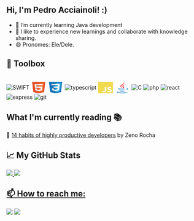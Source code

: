 ## Hi, I'm Pedro Acciainoli! :)


- 🌱 I’m currently learning Java development
- 🤗 I like to experience new learnings and collaborate with knowledge sharing.
- 😄 Pronomes: Ele/Dele.

## 🧰 Toolbox

<div style="display: inline_block"><br>
   <img align="center" alt="SWIFT" height="30" width="40" src="https://cdn.jsdelivr.net/gh/devicons/devicon/icons/swift/swift-original.svg">
  <img align="center" alt="HTML" height="30" width="40" src="https://raw.githubusercontent.com/devicons/devicon/master/icons/html5/html5-original.svg">
  <img align="center" alt="CSS" height="30" width="40" src="https://raw.githubusercontent.com/devicons/devicon/master/icons/css3/css3-original.svg">
  <img align="center" alt="typescript" height="30" width="40"  img src="https://cdn.jsdelivr.net/gh/devicons/devicon/icons/typescript/typescript-original.svg" >
  <img align="center" alt="js" height="30" width="40" src="https://raw.githubusercontent.com/devicons/devicon/master/icons/javascript/javascript-plain.svg">
  <img align="center" alt="Java" height="30" width="40" src="https://github.com/devicons/devicon/blob/master/icons/java/java-original.svg">
  <img align="center" alt="C" height="30" width="40" src="https://cdn.jsdelivr.net/gh/devicons/devicon/icons/c/c-original.svg">
  <img align="center" alt="php" height="40" width="40" src="https://cdn.jsdelivr.net/gh/devicons/devicon/icons/php/php-original.svg" >
  <img  align="center" alt="react" height="30" width="40" src="https://cdn.jsdelivr.net/gh/devicons/devicon/icons/react/react-original.svg" />
  <img align="center" alt="express" height="30" width="40" src="https://cdn.jsdelivr.net/gh/devicons/devicon/icons/express/express-original.svg">
  <img align="center" alt="git" height="30" width="40" src="https://cdn.jsdelivr.net/gh/devicons/devicon/icons/git/git-original.svg">
</div>

  
## What I'm currently reading 📚

📗 <a href='https://14habits.com/'>14 habits of highly productive developers</a> by Zeno Rocha</br>

## &#x1f4c8; My GitHub Stats
 <div>
  <a href="https://github.com/pedroacciainoli">
  <img height="180em" src="https://github-readme-stats.vercel.app/api?username=pedroacciainoli&show_icons=true&theme=dracula&include_all_commits=true&count_private=true"/>
  <img height="180em" src="https://github-readme-stats.vercel.app/api/top-langs/?username=pedroacciainoli&layout=compact&langs_count=7&theme=dracula"/>
</div>

## 📫 How to reach me: 
<div> 
  <a href = "mailto:pedro.acciainoli@gmail.com"><img src="https://img.shields.io/badge/-Gmail-%23333?style=for-the-badge&logo=gmail&logoColor=white" target="_blank"></a>
  <a href="https://www.linkedin.com/in/pedro-acciainoli-0537b2168/" target="_blank"><img src="https://img.shields.io/badge/-LinkedIn-%230077B5?style=for-the-badge&logo=linkedin&logoColor=white" target="_blank"></a> 
</div>
 

